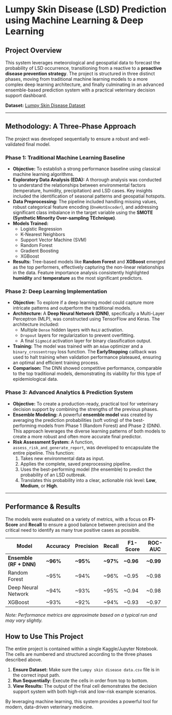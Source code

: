 # Lumpy Skin Disease (LSD) Prediction using Machine Learning & Deep Learning

## Project Overview

This system leverages meteorological and geospatial data to forecast the probability of LSD occurrence, transitioning from a reactive to a **proactive disease prevention strategy**. The project is structured in three distinct phases, moving from traditional machine learning models to a more complex deep learning architecture, and finally culminating in an advanced ensemble-based prediction system with a practical veterinary decision support dashboard.

**Dataset:** [Lumpy Skin Disease Dataset](https://www.kaggle.com/datasets/brsdincer/lumpy-skin-disease-dataset)

---

## Methodology: A Three-Phase Approach

The project was developed sequentially to ensure a robust and well-validated final model.

### Phase 1: Traditional Machine Learning Baseline

* **Objective:** To establish a strong performance baseline using classical machine learning algorithms.
* **Exploratory Data Analysis (EDA):** A thorough analysis was conducted to understand the relationships between environmental factors (temperature, humidity, precipitation) and LSD cases. Key insights included the identification of seasonal patterns and geospatial hotspots.
* **Data Preprocessing:** The pipeline included handling missing values, robust categorical feature encoding (`OneHotEncoder`), and addressing significant class imbalance in the target variable using the **SMOTE (Synthetic Minority Over-sampling TEchnique)**.
* **Models Trained:**
    * Logistic Regression
    * K-Nearest Neighbors
    * Support Vector Machine (SVM)
    * Random Forest
    * Gradient Boosting
    * XGBoost
* **Results:** Tree-based models like **Random Forest** and **XGBoost** emerged as the top performers, effectively capturing the non-linear relationships in the data. Feature importance analysis consistently highlighted **humidity** and **temperature** as the most significant predictors.

### Phase 2: Deep Learning Implementation

* **Objective:** To explore if a deep learning model could capture more intricate patterns and outperform the traditional models.
* **Architecture:** A **Deep Neural Network (DNN)**, specifically a Multi-Layer Perceptron (MLP), was constructed using TensorFlow and Keras. The architecture included:
    * Multiple `Dense` hidden layers with `ReLU` activation.
    * `Dropout` layers for regularization to prevent overfitting.
    * A final `Sigmoid` activation layer for binary classification output.
* **Training:** The model was trained with an `Adam` optimizer and a `binary_crossentropy` loss function. The **EarlyStopping** callback was used to halt training when validation performance plateaued, ensuring an optimal and efficient training process.
* **Comparison:** The DNN showed competitive performance, comparable to the top traditional models, demonstrating its viability for this type of epidemiological data.

### Phase 3: Advanced Analytics & Prediction System

* **Objective:** To create a production-ready, practical tool for veterinary decision support by combining the strengths of the previous phases.
* **Ensemble Modeling:** A powerful **ensemble model** was created by averaging the prediction probabilities (soft voting) of the best-performing models from Phase 1 (Random Forest) and Phase 2 (DNN). This approach leverages the diverse learning patterns of both models to create a more robust and often more accurate final predictor.
* **Risk Assessment System:** A function, `assess_risk_and_generate_report`, was developed to encapsulate the entire pipeline. This function:
    1.  Takes new environmental data as input.
    2.  Applies the complete, saved preprocessing pipeline.
    3.  Uses the best-performing model (the ensemble) to predict the probability of an LSD outbreak.
    4.  Translates this probability into a clear, actionable risk level: **Low**, **Medium**, or **High**.

---

## Performance & Results

The models were evaluated on a variety of metrics, with a focus on **F1-Score** and **Recall** to ensure a good balance between precision and the critical need to identify as many true positive cases as possible.

| Model                   | Accuracy | Precision | Recall | F1-Score | ROC-AUC |
| ----------------------- | -------- | --------- | ------ | -------- | ------- |
| **Ensemble (RF + DNN)** | **~96%** | **~95%** | **~97%** | **~0.96** | **~0.99** |
| Random Forest           | ~95%     | ~94%      | ~96%   | ~0.95    | ~0.98   |
| Deep Neural Network     | ~94%     | ~93%      | ~95%   | ~0.94    | ~0.98   |
| XGBoost                 | ~93%     | ~92%      | ~94%   | ~0.93    | ~0.97   |

*Note: Performance metrics are approximate based on a typical run and may vary slightly.*


## How to Use This Project

The entire project is contained within a single Kaggle/Jupyter Notebook. The cells are numbered and structured according to the three phases described above.

1.  **Ensure Dataset:** Make sure the `Lumpy skin disease data.csv` file is in the correct input path.
2.  **Run Sequentially:** Execute the cells in order from top to bottom.
3.  **View Results:** The output of the final cell demonstrates the decision support system with both high-risk and low-risk example scenarios.

By leveraging machine learning, this system provides a powerful tool for modern, data-driven veterinary medicine.
